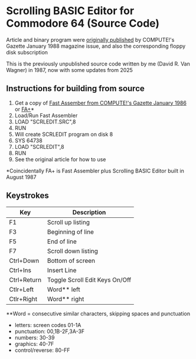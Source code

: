 # Scrolling BASIC Editor for Commodore 64 (Source Code) #

Article and binary program were [originally published](https://archive.org/details/1988-01-computegazette/page/n81/mode/2up) by COMPUTE!'s Gazette January 1988 magazine issue, and also the corresponding floppy disk subscription

This is the previously unpublished source code written by me (David R. Van Wagner) in 1987, now with some updates from 2025

## Instructions for building from source

1. Get a copy of [Fast Assember from COMPUTE!'s Gazette January 1986](https://archive.org/details/1986-01-computegazette/page/n79) or [FA+](https://techwithdave.davevw.com/2019/04/scrolling-editor-for-fast-assembler-31.html)*
2. Load/Run Fast Assembler
3. LOAD "SCRLEDIT.SRC",8
4. RUN
5. Will create SCRLEDIT program on disk 8
6. SYS 64738
7. LOAD "SCRLEDIT",8
8. RUN
9. See the original article for how to use

*Coincidentally FA+ is Fast Assembler plus Scrolling BASIC Editor built in August 1987

## Keystrokes

Key        |Description
-----------|-----------
F1         |Scroll up listing
F3         |Beginning of line
F5         |End of line
F7         |Scroll down listing
Ctrl+Down  |Bottom of screen
Ctrl+Ins   |Insert Line
Ctrl+Return|Toggle Scroll Edit Keys On/Off
Ctlr+Left  |Word** left
Ctlr+Right |Word** right

**Word = consecutive similar characters, skipping spaces and punctuation

* letters: screen codes 01-1A 
* punctuation: 00,1B-2F,3A-3F 
* numbers: 30-39 
* graphics: 40-7F 
* control/reverse: 80-FF 
